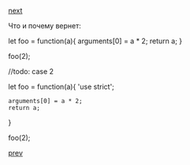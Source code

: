<a href="06.md">next</a>


<div>
Что и почему вернет:

let foo = function(a){
    arguments[0] = a * 2;
    return a;
}

foo(2);

//todo: case 2

let foo = function(a){
    'use strict';

    arguments[0] = a * 2;
    return a;
}

foo(2);

</div>

<a href="04.md">prev</a>
